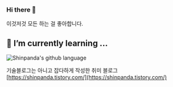 ### Hi there 👋
 
 이것저것 모든 하는 걸 좋아합니다.
 

## 🌱 I’m currently learning ...

![Shinpanda's github language](https://github-readme-stats.vercel.app/api/top-langs/?username=shinpanda&langs_count=8)

<!--
**shinpanda/shinpanda** is a ✨ _special_ ✨ repository because its `README.md` (this file) appears on your GitHub profile.

Here are some ideas to get you started:

- 🔭 I’m currently working on ...
- 🌱 I’m currently learning ...
- 👯 I’m looking to collaborate on ...
- 🤔 I’m looking for help with ...
- 💬 Ask me about ...
- 📫 How to reach me: ...
- 😄 Pronouns: ...
- ⚡ Fun fact: ...
-->

기술블로그는 아니고 잡다하게 작성한 취미 블로그  
[https://shinpanda.tistory.com/](https://shinpanda.tistory.com/)
